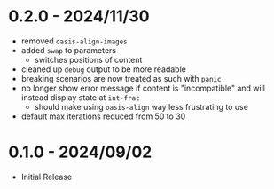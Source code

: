 # 0.2.0 - 2024/11/30
- removed `oasis-align-images`  
- added `swap` to parameters
    - switches positions of content
- cleaned up `debug` output to be more readable
- breaking scenarios are now treated as such with `panic`
- no longer show error message if content is "incompatible" and will instead display state at `int-frac`
    - should make using `oasis-align` way less frustrating to use
- default max iterations reduced from 50 to 30

# 0.1.0 - 2024/09/02
- Initial Release